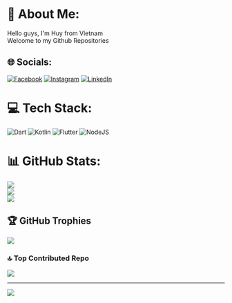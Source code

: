 # 💫 About Me:
Hello guys, I'm Huy from Vietnam<br>Welcome to my Github Repositories<br>


## 🌐 Socials:
[![Facebook](https://img.shields.io/badge/Facebook-%231877F2.svg?logo=Facebook&logoColor=white)](https://facebook.com/huyxoannn) [![Instagram](https://img.shields.io/badge/Instagram-%23E4405F.svg?logo=Instagram&logoColor=white)](https://instagram.com/huyxoann) [![LinkedIn](https://img.shields.io/badge/LinkedIn-%230077B5.svg?logo=linkedin&logoColor=white)](https://linkedin.com/in/ngochuytran26) 

# 💻 Tech Stack:
![Dart](https://img.shields.io/badge/dart-%230175C2.svg?style=for-the-badge&logo=dart&logoColor=white) ![Kotlin](https://img.shields.io/badge/kotlin-%237F52FF.svg?style=for-the-badge&logo=kotlin&logoColor=white) ![Flutter](https://img.shields.io/badge/Flutter-%2302569B.svg?style=for-the-badge&logo=Flutter&logoColor=white) ![NodeJS](https://img.shields.io/badge/node.js-6DA55F?style=for-the-badge&logo=node.js&logoColor=white)
# 📊 GitHub Stats:
![](https://github-readme-stats.vercel.app/api?username=huyxoann&theme=dark&hide_border=false&include_all_commits=false&count_private=false)<br/>
![](https://github-readme-streak-stats.herokuapp.com/?user=huyxoann&theme=dark&hide_border=false)<br/>
![](https://github-readme-stats.vercel.app/api/top-langs/?username=huyxoann&theme=dark&hide_border=false&include_all_commits=false&count_private=false&layout=compact)

## 🏆 GitHub Trophies
![](https://github-profile-trophy.vercel.app/?username=huyxoann&theme=dracula&no-frame=false&no-bg=false&margin-w=4)

### 🔝 Top Contributed Repo
![](https://github-contributor-stats.vercel.app/api?username=huyxoann&limit=5&theme=dark&combine_all_yearly_contributions=true)

---
[![](https://visitcount.itsvg.in/api?id=huyxoann&icon=0&color=0)](https://visitcount.itsvg.in)

<!-- Proudly created with GPRM ( https://gprm.itsvg.in ) -->
